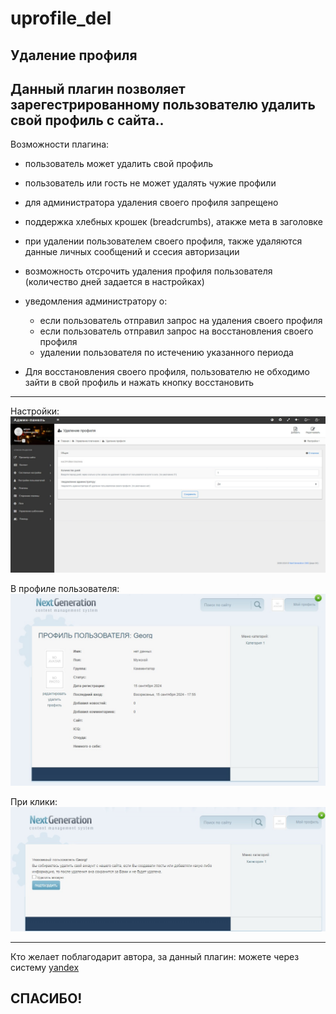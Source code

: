 # uprofile_del
 Удаление профиля
-------------------

Данный плагин позволяет зарегестрированному пользователю удалить свой профиль с сайта..
-------------------

Возможности плагина:
- пользователь может удалить свой профиль
- пользователь или гость не может удалять чужие профили
- для администратора удаления своего профиля запрещено

- поддержка хлебных крошек (breadcrumbs), атакже мета в заголовке
- при удалении пользователем своего профиля, также удаляются данные личных сообщений и ссесия авторизации

- возможность отсрочить удаления профиля пользователя (количество дней задается в настройках)
- уведомления администратору о:
	- если пользователь отправил запрос на удаления своего профиля
	- если пользователь отправил запрос на восстановления своего профиля
	- удалении пользователя по истечению указанного периода
- Для восстановления своего профиля, пользователю не обходимо зайти в свой профиль и нажать кнопку восстановить 

-------------------
Настройки:
![](https://github.com/KachalkinGeorg/uprofile_del/blob/main/uprofile_del.jpg?raw=true)

В профиле пользователя:
![](https://github.com/KachalkinGeorg/uprofile_del/blob/main/Screenshot_1.jpg?raw=true)

При клики:
![](https://github.com/KachalkinGeorg/uprofile_del/blob/main/Screenshot_2.jpg?raw=true)

-------------------
Кто желает поблагодарит автора, за данный плагин:
можете через систему [yandex](https://yoomoney.ru/to/4100116753512518)

СПАСИБО!
-------------------